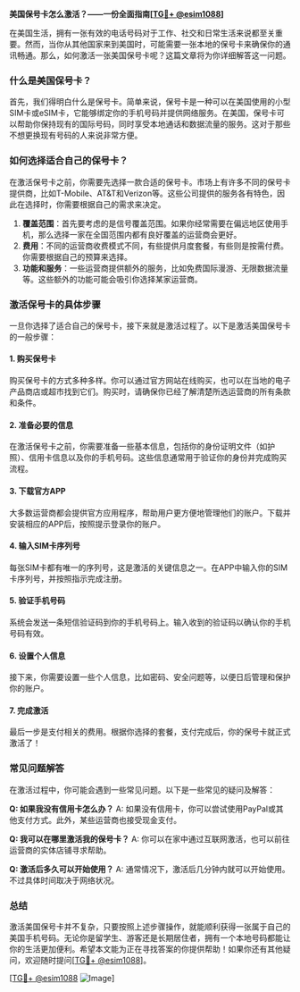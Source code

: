 **美国保号卡怎么激活？——一份全面指南[[TG💪+ @esim1088](https://t.me/s/esim1088)]**

在美国生活，拥有一张有效的电话号码对于工作、社交和日常生活来说都至关重要。然而，当你从其他国家来到美国时，可能需要一张本地的保号卡来确保你的通讯畅通。那么，如何激活一张美国保号卡呢？这篇文章将为你详细解答这一问题。

### 什么是美国保号卡？

首先，我们得明白什么是保号卡。简单来说，保号卡是一种可以在美国使用的小型SIM卡或eSIM卡，它能够绑定你的手机号码并提供网络服务。在美国，保号卡可以帮助你保持现有的国际号码，同时享受本地通话和数据流量的服务。这对于那些不想更换现有号码的人来说非常方便。

### 如何选择适合自己的保号卡？

在激活保号卡之前，你需要先选择一款合适的保号卡。市场上有许多不同的保号卡提供商，比如T-Mobile、AT&T和Verizon等。这些公司提供的服务各有特色，因此在选择时，你需要根据自己的需求来决定。

1. **覆盖范围**：首先要考虑的是信号覆盖范围。如果你经常需要在偏远地区使用手机，那么选择一家在全国范围内都有良好覆盖的运营商会更好。
2. **费用**：不同的运营商收费模式不同，有些提供月度套餐，有些则是按需付费。你需要根据自己的预算来选择。
3. **功能和服务**：一些运营商提供额外的服务，比如免费国际漫游、无限数据流量等。这些额外的功能可能会吸引你选择某家运营商。

### 激活保号卡的具体步骤

一旦你选择了适合自己的保号卡，接下来就是激活过程了。以下是激活美国保号卡的一般步骤：

#### 1. 购买保号卡

购买保号卡的方式多种多样。你可以通过官方网站在线购买，也可以在当地的电子产品商店或超市找到它们。购买时，请确保你已经了解清楚所选运营商的所有条款和条件。

#### 2. 准备必要的信息

在激活保号卡之前，你需要准备一些基本信息，包括你的身份证明文件（如护照）、信用卡信息以及你的手机号码。这些信息通常用于验证你的身份并完成购买流程。

#### 3. 下载官方APP

大多数运营商都会提供官方应用程序，帮助用户更方便地管理他们的账户。下载并安装相应的APP后，按照提示登录你的账户。

#### 4. 输入SIM卡序列号

每张SIM卡都有唯一的序列号，这是激活的关键信息之一。在APP中输入你的SIM卡序列号，并按照指示完成注册。

#### 5. 验证手机号码

系统会发送一条短信验证码到你的手机号码上。输入收到的验证码以确认你的手机号码有效。

#### 6. 设置个人信息

接下来，你需要设置一些个人信息，比如密码、安全问题等，以便日后管理和保护你的账户。

#### 7. 完成激活

最后一步是支付相关的费用。根据你选择的套餐，支付完成后，你的保号卡就正式激活了！

### 常见问题解答

在激活过程中，你可能会遇到一些常见问题。以下是一些常见的疑问及解答：

**Q: 如果我没有信用卡怎么办？**
A: 如果没有信用卡，你可以尝试使用PayPal或其他支付方式。此外，某些运营商也接受现金支付。

**Q: 我可以在哪里激活我的保号卡？**
A: 你可以在家中通过互联网激活，也可以前往运营商的实体店铺寻求帮助。

**Q: 激活后多久可以开始使用？**
A: 通常情况下，激活后几分钟内就可以开始使用。不过具体时间取决于网络状况。

### 总结

激活美国保号卡并不复杂，只要按照上述步骤操作，就能顺利获得一张属于自己的美国手机号码。无论你是留学生、游客还是长期居住者，拥有一个本地号码都能让你的生活更加便利。希望本文能为正在寻找答案的你提供帮助！如果你还有其他疑问，欢迎随时提问[[TG💪+ @esim1088](https://t.me/s/esim1088)]。

[[TG💪+ @esim1088](https://t.me/s/esim1088) ![Image](https://i.postimg.cc/4NQfJmqS/Snipaste-2025-05-13-00-14-12.png)]